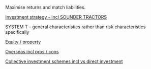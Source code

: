 
Maximise returns and match liabilities.

[Investment strategy - incl SOUNDER TRACTORS](14-choosing-an-appropriate-investment-strategy.md)

SYSTEM T - general characteristics rather than risk characteristics specifically

[Equity / property](09-equity-and-property-markets.md)

[Overseas incl pros / cons](10-other-investment-classes.md#overseas-investment)

[Collective investment schemes incl vs direct investment](10-other-investment-classes.md#collective-investment-schemes)
